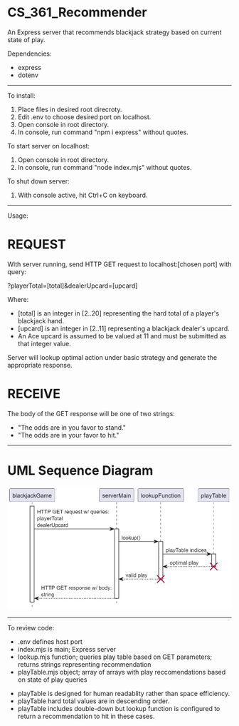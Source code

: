 # CS_361_Recommender

An Express server that recommends blackjack strategy based on current state of play.

Dependencies:
- express
- dotenv

__________________________________________________


To install:

1) Place files in desired root direcroty.
2) Edit .env to choose desired port on localhost.
3) Open console in root directory.
4) In console, run command "npm i express" without quotes.

To start server on localhost:

1) Open console in root directory.
2) In console, run command "node index.mjs" without quotes.

To shut down server:

1) With console active, hit Ctrl+C on keyboard.

__________________________________________________


Usage:

# REQUEST

With server running, send HTTP GET request to localhost:[chosen port] with query:

  ?playerTotal=[total]&dealerUpcard=[upcard]
  
Where:

- [total] is an integer in [2..20] representing the hard total of a player's blackjack hand.
- [upcard] is an integer in [2..11] representing a blackjack dealer's upcard.
- An Ace upcard is assumed to be valued at 11 and must be submitted as that integer value.

Server will lookup optimal action under basic strategy and generate the appropriate response.

# RECEIVE

The body of the GET response will be one of two strings:

- "The odds are in you favor to stand."
- "The odds are in your favor to hit."

__________________________________________________

# UML Sequence Diagram

![UML Sequence Diagram](UML_Sequence_Diagram.png "UML Sequence Diagram")

__________________________________________________


To review code:

- .env            defines host port
- index.mjs       is main; Express server
- lookup.mjs      function; queries play table based on GET parameters; returns strings representing recommendation
- playTable.mjs   object; array of arrays with play reccomendations based on state of play queries

* playTable is designed for human readablity rather than space efficiency.
* playTable hard total values are in descending order.
* playTable includes double-down but lookup function is configured to return a recommendation to hit in these cases.

